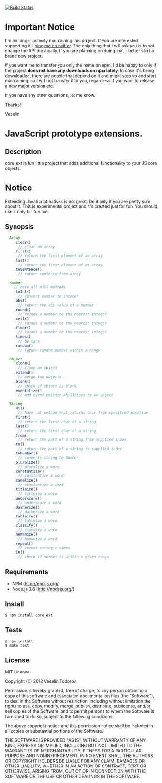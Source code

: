 [![Build Status](https://secure.travis-ci.org/vesln/core_ext.png)](http://travis-ci.org/vesln/core_ext)

# Important Notice

I'm no longer actively maintaining this project. If you are interested supporting it - [ping me on twitter](https://twitter.com/vesln).
The only thing that I will ask you is to not change the API drastically. If you are planning on doing that - better start a brand new project.

If you want me to transfer you only the name on npm, I'd be happy to only if the project **does not have any downloads on npm lately**. In case it's being
downloaded, there are people that depend on it and might step up and start maintaining, so I will not transfer it to you, regardless if you want to release
a new major version etc.

If you have any other questions, let me know.

Thanks!

Veselin

# JavaScript prototype extensions.

## Description

core_ext is fun little project that adds additional functionality to your JS core objects.

# Notice

Extending JavaScript natives is not great. Do it only if you are pretty sure about it.
This is experimental project and it's created just for fun. You should use it only for fun too.

## Synopsis

```js
  Array
    .clear()
      // clear an array  
    .first()
      // return the first element of an array  
    .last()
      // return the first element of an array  
    .toSentence()
      // return sentence from array  

  Number
    // have all mill methods  
    .toInt()
      // convert number to integer  
    .abs()
      // return the abs value of a number  
    .round()
      // rounds a number to the nearest integer  
    .ceil()
      // rounds a number to the nearest integer  
    .floor()
      // rounds a number to the nearest integer  
    .times()
      // be sane  
    .random()
      // return random number within a range  

  Object
    .clone()
      // clone an object  
    .extend()
      // merge two objects.  
    .blank()
      // check if object is blank  
    .eventilize()
      // add event emitter abillities to an object  

  String
    .at()
      // have .at method that returns char from specified position  
    .first()
      // return the first char of a string  
    .last()
      // return the first char of a string  
    .from()
      // return the part of a string from supplied index  
    .to()
      // return the part of a string to supplied index  
    .toNumber()
      // converts string to Number  
    .pluralize()
      // pluralize a word  
    .constantize()
      // constantize a word  
    .camelize()
      // constantize a word  
    .titleize()
      // titleize a word  
    .underscore()
      // underscore a word  
    .dasherize()
      // dasherize a word  
    .tableize()
      // tableize a word  
    .classify()
      // classify a word  
    .humanize()
      // humanize a word  
    .repeat()
      // repeat string n times  
    .in()
      // check if number is within a given range
```

## Requirements

- NPM (http://npmjs.org/)
- Node.js 0.6 (http://nodejs.org/)

## Install

```
$ npm install core_ext
```

## Tests

```
$ npm install
$ make test
```

## License

MIT License

Copyright (C) 2012 Veselin Todorov

Permission is hereby granted, free of charge, to any person obtaining a copy of
this software and associated documentation files (the "Software"), to deal in
the Software without restriction, including without limitation the rights to
use, copy, modify, merge, publish, distribute, sublicense, and/or sell copies
of the Software, and to permit persons to whom the Software is furnished to do
so, subject to the following conditions:

The above copyright notice and this permission notice shall be included in all
copies or substantial portions of the Software.

THE SOFTWARE IS PROVIDED "AS IS", WITHOUT WARRANTY OF ANY KIND, EXPRESS OR
IMPLIED, INCLUDING BUT NOT LIMITED TO THE WARRANTIES OF MERCHANTABILITY,
FITNESS FOR A PARTICULAR PURPOSE AND NONINFRINGEMENT. IN NO EVENT SHALL THE
AUTHORS OR COPYRIGHT HOLDERS BE LIABLE FOR ANY CLAIM, DAMAGES OR OTHER
LIABILITY, WHETHER IN AN ACTION OF CONTRACT, TORT OR OTHERWISE, ARISING FROM,
OUT OF OR IN CONNECTION WITH THE SOFTWARE OR THE USE OR OTHER DEALINGS IN THE
SOFTWARE.
